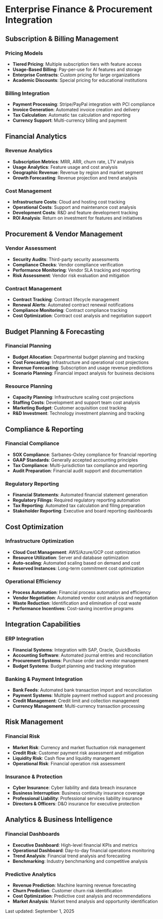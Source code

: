 # Enterprise Finance & Procurement Integration

## Subscription & Billing Management

### Pricing Models
- **Tiered Pricing**: Multiple subscription tiers with feature access
- **Usage-Based Billing**: Pay-per-use for AI features and storage
- **Enterprise Contracts**: Custom pricing for large organizations
- **Academic Discounts**: Special pricing for educational institutions

### Billing Integration
- **Payment Processing**: Stripe/PayPal integration with PCI compliance
- **Invoice Generation**: Automated invoice creation and delivery
- **Tax Calculation**: Automatic tax calculation and reporting
- **Currency Support**: Multi-currency billing and payment

## Financial Analytics

### Revenue Analytics
- **Subscription Metrics**: MRR, ARR, churn rate, LTV analysis
- **Usage Analytics**: Feature usage and cost analysis
- **Geographic Revenue**: Revenue by region and market segment
- **Growth Forecasting**: Revenue projection and trend analysis

### Cost Management
- **Infrastructure Costs**: Cloud and hosting cost tracking
- **Operational Costs**: Support and maintenance cost analysis
- **Development Costs**: R&D and feature development tracking
- **ROI Analysis**: Return on investment for features and initiatives

## Procurement & Vendor Management

### Vendor Assessment
- **Security Audits**: Third-party security assessments
- **Compliance Checks**: Vendor compliance verification
- **Performance Monitoring**: Vendor SLA tracking and reporting
- **Risk Assessment**: Vendor risk evaluation and mitigation

### Contract Management
- **Contract Tracking**: Contract lifecycle management
- **Renewal Alerts**: Automated contract renewal notifications
- **Compliance Monitoring**: Contract compliance tracking
- **Cost Optimization**: Contract cost analysis and negotiation support

## Budget Planning & Forecasting

### Financial Planning
- **Budget Allocation**: Departmental budget planning and tracking
- **Cost Forecasting**: Infrastructure and operational cost projections
- **Revenue Forecasting**: Subscription and usage revenue predictions
- **Scenario Planning**: Financial impact analysis for business decisions

### Resource Planning
- **Capacity Planning**: Infrastructure scaling cost projections
- **Staffing Costs**: Development and support team cost analysis
- **Marketing Budget**: Customer acquisition cost tracking
- **R&D Investment**: Technology investment planning and tracking

## Compliance & Reporting

### Financial Compliance
- **SOX Compliance**: Sarbanes-Oxley compliance for financial reporting
- **GAAP Standards**: Generally accepted accounting principles
- **Tax Compliance**: Multi-jurisdiction tax compliance and reporting
- **Audit Preparation**: Financial audit support and documentation

### Regulatory Reporting
- **Financial Statements**: Automated financial statement generation
- **Regulatory Filings**: Required regulatory reporting automation
- **Tax Reporting**: Automated tax calculation and filing preparation
- **Stakeholder Reporting**: Executive and board reporting dashboards

## Cost Optimization

### Infrastructure Optimization
- **Cloud Cost Management**: AWS/Azure/GCP cost optimization
- **Resource Utilization**: Server and database optimization
- **Auto-scaling**: Automated scaling based on demand and cost
- **Reserved Instances**: Long-term commitment cost optimization

### Operational Efficiency
- **Process Automation**: Financial process automation and efficiency
- **Vendor Negotiation**: Automated vendor cost analysis and negotiation
- **Waste Reduction**: Identification and elimination of cost waste
- **Performance Incentives**: Cost-saving incentive programs

## Integration Capabilities

### ERP Integration
- **Financial Systems**: Integration with SAP, Oracle, QuickBooks
- **Accounting Software**: Automated journal entries and reconciliation
- **Procurement Systems**: Purchase order and vendor management
- **Budget Systems**: Budget planning and tracking integration

### Banking & Payment Integration
- **Bank Feeds**: Automated bank transaction import and reconciliation
- **Payment Systems**: Multiple payment method support and processing
- **Credit Management**: Credit limit and collection management
- **Currency Management**: Multi-currency transaction processing

## Risk Management

### Financial Risk
- **Market Risk**: Currency and market fluctuation risk management
- **Credit Risk**: Customer payment risk assessment and mitigation
- **Liquidity Risk**: Cash flow and liquidity management
- **Operational Risk**: Financial operation risk assessment

### Insurance & Protection
- **Cyber Insurance**: Cyber liability and data breach insurance
- **Business Interruption**: Business continuity insurance coverage
- **Professional Liability**: Professional services liability insurance
- **Directors & Officers**: D&O insurance for executive protection

## Analytics & Business Intelligence

### Financial Dashboards
- **Executive Dashboard**: High-level financial KPIs and metrics
- **Operational Dashboard**: Day-to-day financial operations monitoring
- **Trend Analysis**: Financial trend analysis and forecasting
- **Benchmarking**: Industry benchmarking and competitive analysis

### Predictive Analytics
- **Revenue Prediction**: Machine learning revenue forecasting
- **Churn Prediction**: Customer churn risk identification
- **Cost Optimization**: Predictive cost analysis and recommendations
- **Market Analysis**: Market trend analysis and opportunity identification

Last updated: September 1, 2025
